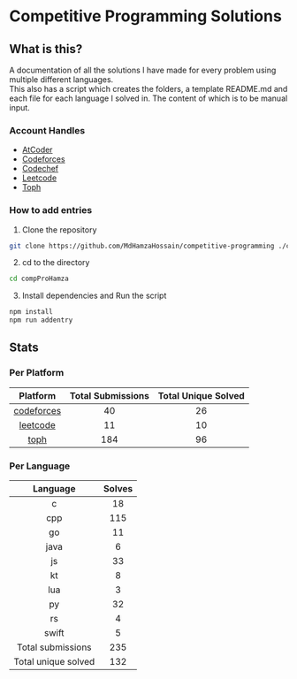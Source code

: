 # Competitive Programming Solutions

## What is this?

A documentation of all the solutions I have made for every problem using multiple different languages.\
This also has a script which creates the folders, a template README.md and each file for each language I solved in. The content of which is to be manual input.

### Account Handles

- [AtCoder](https://atcoder.jp/users/HamzaHossain)
- [Codeforces](https://codeforces.com/profile/hamzahossain)
- [Codechef](https://www.codechef.com/users/hamzahossain)
- [Leetcode](https://leetcode.com/u/hamzahossain/)
- [Toph](https://toph.co/u/hamzahossain)

### How to add entries

1. Clone the repository

```bash
git clone https://github.com/MdHamzaHossain/competitive-programming ./compProHamza
```

2. cd to the directory

```sh
cd compProHamza
```

3. Install dependencies and Run the script

```sh
npm install
npm run addentry
```

## Stats

### Per Platform

|               Platform              | Total Submissions | Total Unique Solved |
| :---------------------------------: | :---------------: | :-----------------: |
| [codeforces](<./solves/codeforces>) |         40        |          26         |
|   [leetcode](<./solves/leetcode>)   |         11        |          10         |
|       [toph](<./solves/toph>)       |        184        |          96         |

### Per Language

|       Language      | Solves |
| :-----------------: | :----: |
|          c          |   18   |
|         cpp         |   115  |
|          go         |   11   |
|         java        |    6   |
|          js         |   33   |
|          kt         |    8   |
|         lua         |    3   |
|          py         |   32   |
|          rs         |    4   |
|        swift        |    5   |
|  Total submissions  |   235  |
| Total unique solved |   132  |
